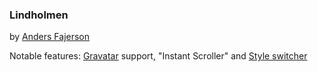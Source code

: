 ### Lindholmen
by [Anders Fajerson][1]

Notable features: [Gravatar][2] support, "Instant Scroller" and [Style switcher][3]

[1]: http://perifer.se/lindholmen
[2]: http://gravatar.com/
[3]: http://www.stuffandnonsense.co.uk/resources/iotbs.html
